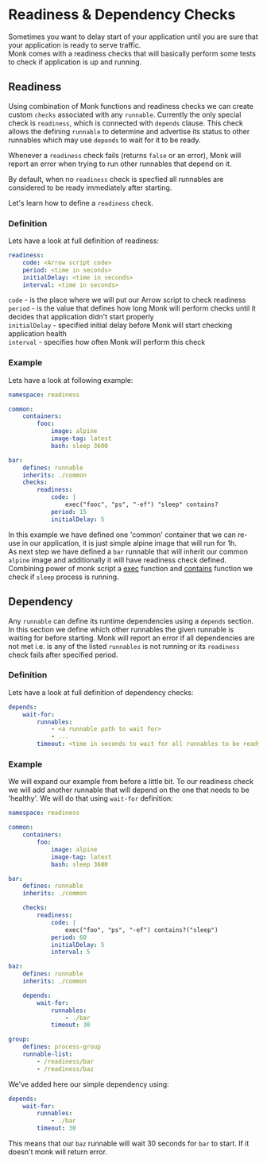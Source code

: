 # Readiness & Dependency Checks

Sometimes you want to delay start of your application until you are sure that your application is ready to serve traffic.  
Monk comes with a readiness checks that will basically perform some tests to check if application is up and running.

## Readiness

Using combination of Monk functions and readiness checks we can create custom `checks` associated with any `runnable`. Currently the only special check is `readiness`, which is connected with `depends` clause. This check allows the defining `runnable` to determine and advertise its status to other runnables which may use `depends` to wait for it to be ready.

Whenever a `readiness` check fails (returns `false` or an error), Monk will report an error when trying to run other runnables that depend on it.

By default, when no `readiness` check is specfied all runnables are considered to be ready immediately after starting.

Let's learn how to define a `readiness` check.

### Definition

Lets have a look at full definition of readiness:

```yaml
readiness:
    code: <Arrow script code>
    period: <time in seconds>
    initialDelay: <time in seconds>
    interval: <time in seconds>
```

`code` - is the place where we will put our Arrow script to check readiness  
`period` - is the value that defines how long Monk will perform checks until it decides that application didn't start properly  
`initialDelay` - specified initial delay before Monk will start checking application health  
`interval` - specifies how often Monk will perform this check

### Example

Lets have a look at following example:

```yaml
namespace: readiness

common:
    containers:
        fooc:
            image: alpine
            image-tag: latest
            bash: sleep 3600

bar:
    defines: runnable
    inherits: ./common
    checks:
        readiness:
            code: |
                exec("fooc", "ps", "-ef") "sleep" contains?
            period: 15
            initialDelay: 5
```

In this example we have defined one 'common' container that we can re-use in our application, it is just simple alpine image that will run for 1h.  
As next step we have defined a `bar` runnable that will inherit our common `alpine` image and additionally it will have readiness check defined.  
Combining power of monk script a [exec](/monkscript/operators/containers/#exec) function and [contains](/monkscript/operators/boolean/#contains-has) function we check if `sleep` process is running.

## Dependency

Any `runnable` can define its runtime dependencies using a `depends` section. In this section we define which other runnables the given runnable is waiting for before starting. Monk will report an error if all dependencies are not met i.e. is any of the listed `runnables` is not running or its `readiness` check fails after specified period.

### Definition

Lets have a look at full definition of dependency checks:

```yaml
depends:
    wait-for:
        runnables:
            - <a runnable path to wait for>
            - ...
        timeout: <time in seconds to wait for all runnables to be ready>
```

### Example

We will expand our example from before a little bit. To our readiness check we will add another runnable that will depend on the one that needs to be 'healthy'. We will do that using `wait-for` definition:

```yaml
namespace: readiness

common:
    containers:
        foo:
            image: alpine
            image-tag: latest
            bash: sleep 3600

bar:
    defines: runnable
    inherits: ./common

    checks:
        readiness:
            code: |
                exec("foo", "ps", "-ef") contains?("sleep")
            period: 60
            initialDelay: 5
            interval: 5

baz:
    defines: runnable
    inherits: ./common

    depends:
        wait-for:
            runnables:
                - ./bar
            timeout: 30

group:
    defines: process-group
    runnable-list:
        - /readiness/bar
        - /readiness/baz
```

We've added here our simple dependency using:

```yaml
depends:
    wait-for:
        runnables:
            - ./bar
        timeout: 30
```

This means that our `baz` runnable will wait 30 seconds for `bar` to start. If it doesn't monk will return error.
